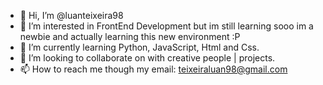 - 👋 Hi, I’m @luanteixeira98
- 👀 I’m interested in FrontEnd Development but im still learning sooo im a newbie and actually learning this new environment :P
- 🌱 I’m currently learning Python, JavaScript, Html and Css.
- 💞️ I’m looking to collaborate on with creative people | projects.
- 📫 How to reach me though my email: teixeiraluan98@gmail.com
